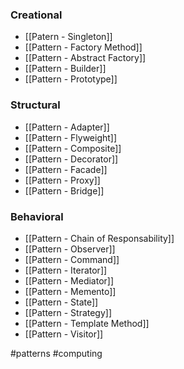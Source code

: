 
### Creational

* [[Patern - Singleton]]
* [[Pattern - Factory Method]]
* [[Pattern - Abstract Factory]]
* [[Pattern - Builder]]
* [[Pattern - Prototype]]
### Structural

* [[Pattern - Adapter]]
* [[Pattern - Flyweight]]
* [[Pattern - Composite]]
* [[Pattern - Decorator]]
* [[Pattern - Facade]]
* [[Pattern - Proxy]]
* [[Pattern - Bridge]]
### Behavioral

* [[Pattern - Chain of Responsability]]
* [[Pattern - Observer]]
* [[Pattern - Command]]
* [[Pattern - Iterator]]
* [[Pattern - Mediator]]
* [[Pattern - Memento]]
* [[Pattern - State]]
* [[Pattern - Strategy]]
* [[Pattern - Template Method]]
* [[Pattern - Visitor]]

#patterns #computing